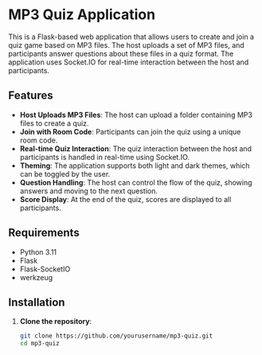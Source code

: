 # MP3 Quiz Application

This is a Flask-based web application that allows users to create and join a quiz game based on MP3 files. The host uploads a set of MP3 files, and participants answer questions about these files in a quiz format. The application uses Socket.IO for real-time interaction between the host and participants.

## Features

- **Host Uploads MP3 Files**: The host can upload a folder containing MP3 files to create a quiz.
- **Join with Room Code**: Participants can join the quiz using a unique room code.
- **Real-time Quiz Interaction**: The quiz interaction between the host and participants is handled in real-time using Socket.IO.
- **Theming**: The application supports both light and dark themes, which can be toggled by the user.
- **Question Handling**: The host can control the flow of the quiz, showing answers and moving to the next question.
- **Score Display**: At the end of the quiz, scores are displayed to all participants.

## Requirements

- Python 3.11
- Flask
- Flask-SocketIO
- werkzeug

## Installation

1. **Clone the repository**:

   ```sh
   git clone https://github.com/yourusername/mp3-quiz.git
   cd mp3-quiz
